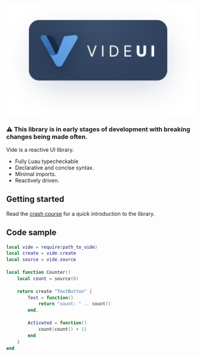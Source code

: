 <br>

<div align="center">
    <img style="margin-top:50px" src="docs/public/full_logo.svg" width="600" />
</div>

### ⚠️ This library is in early stages of development with breaking changes being made often.

Vide is a reactive UI library.

- Fully Luau typecheckable
- Declarative and concise syntax.
- Minimal imports.
- Reactively driven.

## Getting started

Read the
[crash course](https://centau.github.io/vide/tut/crash-course/1-introduction)
for a quick introduction to the library.

## Code sample

```lua
local vide = require(path_to_vide)
local create = vide.create
local source = vide.source

local function Counter()
    local count = source(0)

    return create "TextButton" {
        Text = function()
            return "count: " .. count()
        end,

        Activated = function()
            count(count() + 1)
        end
    }
end
```
